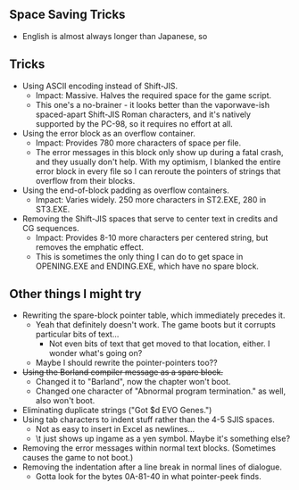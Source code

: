 ## Space Saving Tricks
* English is almost always longer than Japanese, so

## Tricks
* Using ASCII encoding instead of Shift-JIS.
	* Impact: Massive. Halves the required space for the game script.
	* This one's a no-brainer - it looks better than the vaporwave-ish spaced-apart Shift-JIS Roman characters, and it's natively supported by the PC-98, so it requires no effort at all.
* Using the error block as an overflow container.
	* Impact: Provides 780 more characters of space per file.
	* The error messages in this block only show up during a fatal crash, and they usually don't help. With my optimism, I blanked the entire error block in every file so I can reroute the pointers of strings that overflow from their blocks.
* Using the end-of-block padding as overflow containers.
	* Impact: Varies widely. 250 more characters in ST2.EXE, 280 in ST3.EXE.
* Removing the Shift-JIS spaces that serve to center text in credits and CG sequences.
	* Impact: Provides 8-10 more characters per centered string, but removes the emphatic effect.
	* This is sometimes the only thing I can do to get space in OPENING.EXE and ENDING.EXE, which have no spare block.

## Other things I might try
* Rewriting the spare-block pointer table, which immediately precedes it.
	* Yeah that definitely doesn't work. The game boots but it corrupts particular bits of text...
		* Not even bits of text that get moved to that location, either. I wonder what's going on?
	* Maybe I should rewrite the pointer-pointers too??
* ~~Using the Borland compiler message as a spare block.~~
	* Changed it to "Barland", now the chapter won't boot.
	* Changed one character of "Abnormal program termination." as well, also won't boot.
* Eliminating duplicate strings ("Got $d EVO Genes.")
* Using tab characters to indent stuff rather than the 4-5 SJIS spaces.
	* Not as easy to insert in Excel as newlines...
	* \t just shows up ingame as a yen symbol. Maybe it's something else?
* Removing the error messages within normal text blocks. (Sometimes causes the game to not boot.)
* Removing the indentation after a line break in normal lines of dialogue.
	* Gotta look for the bytes 0A-81-40 in what pointer-peek finds.